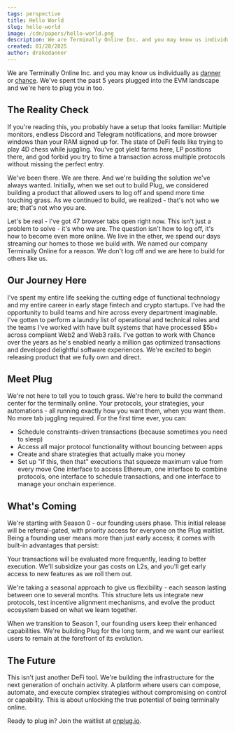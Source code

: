 ```yaml
---
tags: perspective
title: Hello World
slug: hello-world
image: /cdn/papers/hello-world.png
description: We are Terminally Online Inc. and you may know us individually as danner or chance. We've spent the past 5 years plugged into the EVM landscape and we're here to plug you in too.
created: 01/28/2025
author: drakedanner
---
```


We are Terminally Online Inc. and you may know us individually as [danner](https://twitter.com/drakedanner) or [chance](https://twitter.com/nftchance). We've spent the past 5 years plugged into the EVM landscape and we're here to plug you in too.

## The Reality Check

If you're reading this, you probably have a setup that looks familiar: Multiple monitors, endless Discord and Telegram notifications, and more browser windows than your RAM signed up for. The state of DeFi feels like trying to play 4D chess while juggling. You've got yield farms here, LP positions there, and god forbid you try to time a transaction across multiple protocols without missing the perfect entry.

We've been there. We are there. And we're building the solution we've always wanted. Initially, when we set out to build Plug, we considered building a product that allowed users to log off and spend more time touching grass. As we continued to build, we realized - that's not who we are; that's not who you are.

Let's be real - I've got 47 browser tabs open right now. This isn't just a problem to solve - it's who we are. The question isn't how to log off, it's how to become even more online. We live in the ether, we spend our days streaming our homes to those we build with. We named our company Terminally Online for a reason. We don't log off and we are here to build for others like us.

## Our Journey Here

I've spent my entire life seeking the cutting edge of functional technology and my entire career in early stage fintech and crypto startups. I've had the opportunity to build teams and hire across every department imaginable. I've gotten to perform a laundry list of operational and technical roles and the teams I've worked with have built systems that have processed $5b+ across compliant Web2 and Web3 rails. I've gotten to work with Chance over the years as he's enabled nearly a million gas optimized transactions and developed delightful software experiences.
We're excited to begin releasing product that we fully own and direct.

## Meet Plug

We're not here to tell you to touch grass. We're here to build the command center for the terminally online. Your protocols, your strategies, your automations - all running exactly how you want them, when you want them. No more tab juggling required.
For the first time ever, you can:

- Schedule constraints-driven transactions (because sometimes you need to sleep)
- Access all major protocol functionality without bouncing between apps
- Create and share strategies that actually make you money
- Set up "if this, then that" executions that squeeze maximum value from every move
  One interface to access Ethereum, one interface to combine protocols, one interface to schedule transactions, and one interface to manage your onchain experience.

## What's Coming

We're starting with Season 0 - our founding users phase. This initial release will be referral-gated, with priority access for everyone on the Plug waitlist. Being a founding user means more than just early access; it comes with built-in advantages that persist:

Your transactions will be evaluated more frequently, leading to better execution. We'll subsidize your gas costs on L2s, and you'll get early access to new features as we roll them out.

We're taking a seasonal approach to give us flexibility - each season lasting between one to several months. This structure lets us integrate new protocols, test incentive alignment mechanisms, and evolve the product ecosystem based on what we learn together.

When we transition to Season 1, our founding users keep their enhanced capabilities. We're building Plug for the long term, and we want our earliest users to remain at the forefront of its evolution.

## The Future

This isn't just another DeFi tool. We're building the infrastructure for the next generation of onchain activity. A platform where users can compose, automate, and execute complex strategies without compromising on control or capability. This is about unlocking the true potential of being terminally online.

Ready to plug in? Join the waitlist at [onplug.io](https://www.onplug.io).
